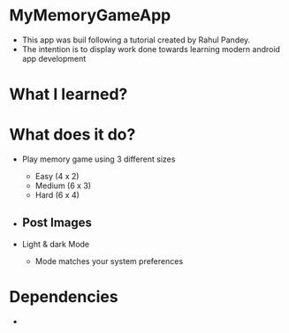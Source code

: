 # MyMemoryGameApp

- This app was buil following a tutorial created by Rahul Pandey.
- The intention is to display work done towards learning modern android app development

# What I learned?

# What does it do?
- Play memory game using 3 different sizes
  - Easy (4 x 2)
  - Medium (6 x 3)
  - Hard (6 x 4)

- Post Images
  - 
  
- Light & dark Mode
  - Mode matches your system preferences

# Dependencies
- 

